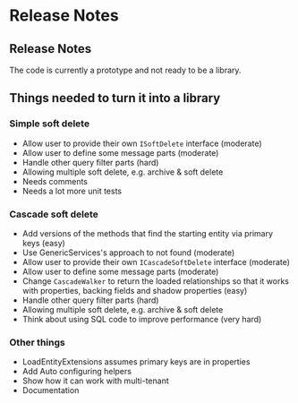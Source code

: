 # Release Notes

## Release Notes

The code is currently a prototype and not ready to be a library.

## Things needed to turn it into a library

### Simple soft delete

* Allow user to provide their own `ISoftDelete` interface (moderate)
* Allow user to define some message parts (moderate)
* Handle other query filter parts (hard)
* Allowing multiple soft delete, e.g. archive & soft delete
* Needs comments
* Needs a lot more unit tests

### Cascade soft delete

* Add versions of the methods that find the starting entity via primary keys (easy)
* Use GenericServices's approach to not found (moderate)
* Allow user to provide their own `ICascadeSoftDelete` interface (moderate)
* Allow user to define some message parts (moderate)
* Change `CascadeWalker` to return the loaded relationships so that it works with properties, backing fields and shadow properties (easy)
* Handle other query filter parts (hard)
* Allowing multiple soft delete, e.g. archive & soft delete
* Think about using SQL code to improve performance (very hard)

### Other things

* LoadEntityExtensions assumes primary keys are in properties
* Add Auto configuring helpers
* Show how it can work with multi-tenant
* Documentation
